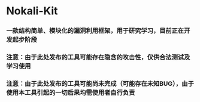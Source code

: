 # Nokali-Kit
### 一款结构简单、模块化的漏洞利用框架，用于研究学习，目前正在开发起步阶段
### 注意：由于此处发布的工具可能存在隐含的攻击性，仅供合法测试及学习使用
### 注意：由于此处发布的工具可能尚未完成（可能存在未知BUG），由于使用本工具引起的一切后果均需使用者自行负责

